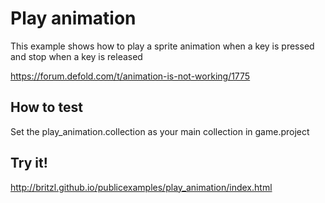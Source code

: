 # Play animation
This example shows how to play a sprite animation when a key is pressed and stop when a key is released

https://forum.defold.com/t/animation-is-not-working/1775

## How to test
Set the play_animation.collection as your main collection in game.project

## Try it!
http://britzl.github.io/publicexamples/play_animation/index.html
